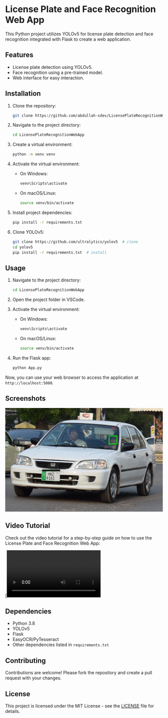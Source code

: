 # License Plate and Face Recognition Web App

This Python project utilizes YOLOv5 for license plate detection and face recognition integrated with Flask to create a web application.

## Features

- License plate detection using YOLOv5.
- Face recognition using a pre-trained model.
- Web interface for easy interaction.

## Installation

1. Clone the repository:

    ```bash
    git clone https://github.com/abdullah-sdev/LicensePlateRecognitionWebApp.git
    ```

2. Navigate to the project directory:

    ```bash
    cd LicensePlateRecognitionWebApp
    ```

3. Create a virtual environment:

    ```bash
    python -m venv venv
    ```

4. Activate the virtual environment:

    - On Windows:

        ```bash
        venv\Scripts\activate
        ```

    - On macOS/Linux:

        ```bash
        source venv/bin/activate
        ```

5. Install project dependencies:

    ```bash
    pip install -r requirements.txt
    ```

6. Clone YOLOv5:

    ```bash
    git clone https://github.com/ultralytics/yolov5  # clone
    cd yolov5
    pip install -r requirements.txt  # install
    ```

## Usage

1. Navigate to the project directory:

    ```bash
    cd LicensePlateRecognitionWebApp
    ```

2. Open the project folder in VSCode.

3. Activate the virtual environment:

    - On Windows:

        ```bash
        venv\Scripts\activate
        ```

    - On macOS/Linux:

        ```bash
        source venv/bin/activate
        ```

4. Run the Flask app:

    ```bash
    python App.py
    ```

Now, you can use your web browser to access the application at `http://localhost:5000`.

## Screenshots

![Screenshot 1](/static/predict/DSC_0453.jpg)
<!-- ![Screenshot 2](/screenshots/screenshot2.png) -->

## Video Tutorial

Check out the video tutorial for a step-by-step guide on how to use the License Plate and Face Recognition Web App:

[![Video Tutorial](fypsubmission/VideoGuide.mp4)

## Dependencies

- Python 3.8
- YOLOv5
- Flask
- EasyOCR/PyTesseract
- Other dependencies listed in `requirements.txt`

## Contributing

Contributions are welcome! Please fork the repository and create a pull request with your changes.

## License

This project is licensed under the MIT License - see the [LICENSE](/LICENSE) file for details.
